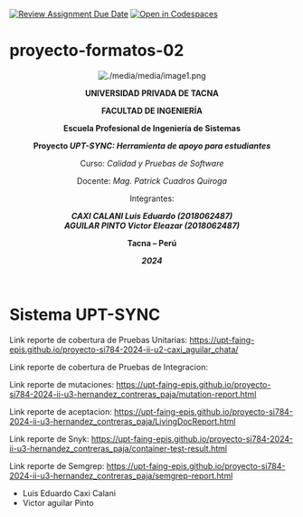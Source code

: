 [![Review Assignment Due Date](https://classroom.github.com/assets/deadline-readme-button-22041afd0340ce965d47ae6ef1cefeee28c7c493a6346c4f15d667ab976d596c.svg)](https://classroom.github.com/a/-i7BWR5S)
[![Open in Codespaces](https://classroom.github.com/assets/launch-codespace-2972f46106e565e64193e422d61a12cf1da4916b45550586e14ef0a7c637dd04.svg)](https://classroom.github.com/open-in-codespaces?assignment_repo_id=17275129)
# proyecto-formatos-02


<div align="center">

![./media/media/image1.png](./media/logo-upt.png)

**UNIVERSIDAD PRIVADA DE TACNA**  

**FACULTAD DE INGENIERÍA**  

**Escuela Profesional de Ingeniería de Sistemas**  

**Proyecto _UPT-SYNC: Herramienta de apoyo para estudiantes_**  

Curso: _Calidad y Pruebas de Software_  

Docente: _Mag. Patrick Cuadros Quiroga_  

Integrantes:  

***CAXI CALANI Luis Eduardo (2018062487)***  
***AGUILAR PINTO Victor Eleazar (2018062487)***  

**Tacna – Perú**  

***2024***  

</div>

<div style="page-break-after: always; visibility: hidden">\pagebreak</div>

# **Sistema UPT-SYNC**

Link reporte de cobertura de Pruebas Unitarias:
https://upt-faing-epis.github.io/proyecto-si784-2024-ii-u2-caxi_aguilar_chata/

Link reporte de cobertura de Pruebas de Integracion:

Link reporte de mutaciones: 
https://upt-faing-epis.github.io/proyecto-si784-2024-ii-u3-hernandez_contreras_paja/mutation-report.html

Link reporte de aceptacion:
https://upt-faing-epis.github.io/proyecto-si784-2024-ii-u3-hernandez_contreras_paja/LivingDocReport.html

Link reporte de Snyk:
https://upt-faing-epis.github.io/proyecto-si784-2024-ii-u3-hernandez_contreras_paja/container-test-result.html

Link reporte de Semgrep:
https://upt-faing-epis.github.io/proyecto-si784-2024-ii-u3-hernandez_contreras_paja/semgrep-report.html


* Luis Eduardo Caxi Calani
* Victor aguilar Pinto

